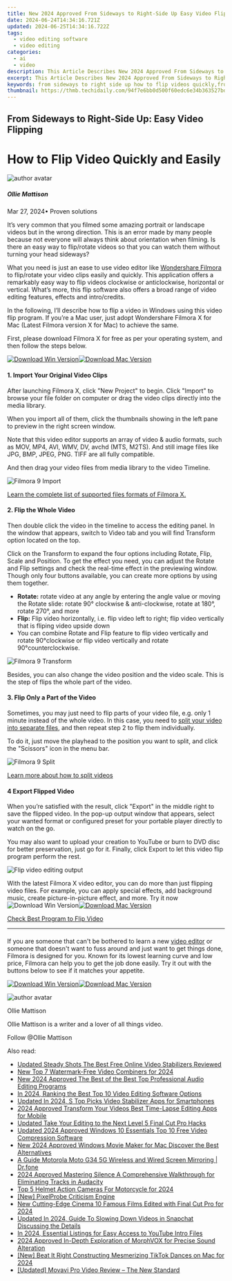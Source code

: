 ```yaml
---
title: New 2024 Approved From Sideways to Right-Side Up Easy Video Flipping
date: 2024-06-24T14:34:16.721Z
updated: 2024-06-25T14:34:16.722Z
tags: 
  - video editing software
  - video editing
categories: 
  - ai
  - video
description: This Article Describes New 2024 Approved From Sideways to Right-Side Up Easy Video Flipping
excerpt: This Article Describes New 2024 Approved From Sideways to Right-Side Up Easy Video Flipping
keywords: from sideways to right side up how to flip videos quickly,from sideways to straight quick video flipping solutions,online video rotation made easy top free flippers,easy video flip a beginners guide to rotating footage,from sideways to right side up easy video flipping,top free online video rotators for easy flipping,say goodbye to upside down videos easy flipping hacks
thumbnail: https://thmb.techidaily.com/94f7e6bb0d500f60edc6e34b363527bd47bbfffa481cdc60b824492075830e06.jpg
---
```


## From Sideways to Right-Side Up: Easy Video Flipping

# How to Flip Video Quickly and Easily

![author avatar](https://images.wondershare.com/filmora/article-images/ollie-mattison.jpg)

##### Ollie Mattison

 Mar 27, 2024• Proven solutions

It’s very common that you filmed some amazing portrait or landscape videos but in the wrong direction. This is an error made by many people because not everyone will always think about orientation when filming. Is there an easy way to flip/rotate videos so that you can watch them without turning your head sideways?

What you need is just an ease to use video editor like [Wondershare Filmora](https://tools.techidaily.com/wondershare/filmora/download/) to flip/rotate your video clips easily and quickly. This application offers a remarkably easy way to flip videos clockwise or anticlockwise, horizontal or vertical. What’s more, this flip software also offers a broad range of video editing features, effects and intro/credits.

In the following, I’ll describe how to flip a video in Windows using this video flip program. If you’re a Mac user, just adopt Wondershare Filmora X for Mac (Latest Filmora version X for Mac) to achieve the same.

First, please download Filmora X for free as per your operating system, and then follow the steps below.

[![Download Win Version](https://images.wondershare.com/filmora/guide/download-btn-win.jpg)](https://tools.techidaily.com/wondershare/filmora/download/)[![Download Mac Version](https://images.wondershare.com/filmora/guide/download-btn-mac.jpg)](https://tools.techidaily.com/wondershare/filmora/download/)

#### 1. Import Your Original Video Clips

After launching Filmora X, click "New Project" to begin. Click "Import" to browse your file folder on computer or drag the video clips directly into the media library.

When you import all of them, click the thumbnails showing in the left pane to preview in the right screen window.

Note that this video editor supports an array of video & audio formats, such as MOV, MP4, AVI, WMV, DV, avchd (MTS, M2TS). And still image files like JPG, BMP, JPEG, PNG. TIFF are all fully compatible.

And then drag your video files from media library to the video Timeline.

![Filmora 9 Import](https://images.wondershare.com/filmora/article-images/drag-and-drop.jpg)

[Learn the complete list of supported files formats of Filmora X.](https://tools.techidaily.com/wondershare/filmora/download/)

#### 2. Flip the Whole Video

Then double click the video in the timeline to access the editing panel. In the window that appears, switch to Video tab and you will find Transform option located on the top.

Click on the Transform to expand the four options including Rotate, Flip, Scale and Position. To get the effect you need, you can adjust the Rotate and Flip settings and check the real-time effect in the previewing window. Though only four buttons available, you can create more options by using them together.

* **Rotate:** rotate video at any angle by entering the angle value or moving the Rotate slide: rotate 90° clockwise & anti-clockwise, rotate at 180°, rotate 270°, and more
* **Flip:** Flip video horizontally, i.e. flip video left to right; flip video vertically that is fliping video upside down
* You can combine Rotate and Flip feature to flip video vertically and rotate 90°clockwise or flip video vertically and rotate 90°counterclockwise.

![Filmora 9 Transform](https://images.wondershare.com/filmora/article-images/filmora9-transform-options.jpg)

Besides, you can also change the video position and the video scale. This is the step of flips the whole part of the video.

#### 3. Flip Only a Part of the Video

Sometimes, you may just need to flip parts of your video file, e.g. only 1 minute instead of the whole video. In this case, you need to [split your video into separate files](https://tools.techidaily.com/wondershare/filmora/download/), and then repeat step 2 to flip them individually.

To do it, just move the playhead to the position you want to split, and click the "Scissors" icon in the menu bar.

![Filmora 9 Split](https://images.wondershare.com/filmora/article-images/filmora9-split.jpg)

[Learn more about how to split videos](https://tools.techidaily.com/wondershare/filmora/download/)

#### 4 Export Flipped Video

When you’re satisfied with the result, click "Export" in the middle right to save the flipped video. In the pop-up output window that appears, select your wanted format or configured preset for your portable player directly to watch on the go.

You may also want to upload your creation to YouTube or burn to DVD disc for better preservation, just go for it. Finally, click Export to let this video flip program perform the rest.

![Flip video editing output](https://images.wondershare.com/filmora/article-images/output-format.jpg)

With the latest Filmora X video editor, you can do more than just flipping video files. For example, you can apply special effects, add background music, create picture-in-picture effect, and more. Try it now![![Download Win Version](https://images.wondershare.com/filmora/guide/download-btn-win.jpg)](https://tools.techidaily.com/wondershare/filmora/download/)[![Download Mac Version](https://images.wondershare.com/filmora/guide/download-btn-mac.jpg)](https://tools.techidaily.com/wondershare/filmora/download/)

[Check Best Program to Flip Video](https://tools.techidaily.com/wondershare/filmora/download/)

---

#### 

If you are someone that can't be bothered to learn a new [video editor](https://tools.techidaily.com/wondershare/filmora/download/) or someone that doesn't want to fuss around and just want to get things done, Filmora is designed for you. Known for its lowest learning curve and low price, Filmora can help you to get the job done easily. Try it out with the buttons below to see if it matches your appetite.

[![Download Win Version](https://images.wondershare.com/filmora/guide/download-btn-win.jpg)](https://tools.techidaily.com/wondershare/filmora/download/)[![Download Mac Version](https://images.wondershare.com/filmora/guide/download-btn-mac.jpg)](https://tools.techidaily.com/wondershare/filmora/download/)

![author avatar](https://images.wondershare.com/filmora/article-images/ollie-mattison.jpg)

Ollie Mattison

Ollie Mattison is a writer and a lover of all things video.

Follow @Ollie Mattison

<span class="atpl-alsoreadstyle">Also read:</span>
<div><ul>
<li><a href="https://ai-video-tools.techidaily.com/updated-steady-shots-the-best-free-online-video-stabilizers-reviewed/"><u>Updated Steady Shots The Best Free Online Video Stabilizers Reviewed</u></a></li>
<li><a href="https://ai-video-tools.techidaily.com/new-top-7-watermark-free-video-combiners-for-2024/"><u>New Top 7 Watermark-Free Video Combiners for 2024</u></a></li>
<li><a href="https://ai-video-tools.techidaily.com/new-2024-approved-the-best-of-the-best-top-professional-audio-editing-programs/"><u>New 2024 Approved The Best of the Best Top Professional Audio Editing Programs</u></a></li>
<li><a href="https://ai-video-tools.techidaily.com/in-2024-ranking-the-best-top-10-video-editing-software-options/"><u>In 2024, Ranking the Best Top 10 Video Editing Software Options</u></a></li>
<li><a href="https://ai-video-tools.techidaily.com/updated-in-2024-s-top-picks-video-stabilizer-apps-for-smartphones/"><u>Updated In 2024, S Top Picks Video Stabilizer Apps for Smartphones</u></a></li>
<li><a href="https://ai-video-tools.techidaily.com/2024-approved-transform-your-videos-best-time-lapse-editing-apps-for-mobile/"><u>2024 Approved Transform Your Videos Best Time-Lapse Editing Apps for Mobile</u></a></li>
<li><a href="https://ai-video-tools.techidaily.com/updated-take-your-editing-to-the-next-level-5-final-cut-pro-hacks/"><u>Updated Take Your Editing to the Next Level 5 Final Cut Pro Hacks</u></a></li>
<li><a href="https://ai-video-tools.techidaily.com/updated-2024-approved-windows-10-essentials-top-10-free-video-compression-software/"><u>Updated 2024 Approved Windows 10 Essentials Top 10 Free Video Compression Software</u></a></li>
<li><a href="https://ai-video-tools.techidaily.com/new-2024-approved-windows-movie-maker-for-mac-discover-the-best-alternatives/"><u>New 2024 Approved Windows Movie Maker for Mac Discover the Best Alternatives</u></a></li>
<li><a href="https://screen-mirror.techidaily.com/a-guide-motorola-moto-g34-5g-wireless-and-wired-screen-mirroring-drfone-by-drfone-android/"><u>A Guide Motorola Moto G34 5G Wireless and Wired Screen Mirroring | Dr.fone</u></a></li>
<li><a href="https://audio-editing.techidaily.com/2024-approved-mastering-silence-a-comprehensive-walkthrough-for-eliminating-tracks-in-audacity/"><u>2024 Approved Mastering Silence A Comprehensive Walkthrough for Eliminating Tracks in Audacity</u></a></li>
<li><a href="https://some-approaches.techidaily.com/top-5-helmet-action-cameras-for-motorcycle-for-2024/"><u>Top 5 Helmet Action Cameras For Motorcycle for 2024</u></a></li>
<li><a href="https://screen-recording.techidaily.com/new-pixelprobe-criticism-engine/"><u>[New] PixelProbe Criticism Engine</u></a></li>
<li><a href="https://video-ai-editor.techidaily.com/new-cutting-edge-cinema-10-famous-films-edited-with-final-cut-pro-for-2024/"><u>New Cutting-Edge Cinema 10 Famous Films Edited with Final Cut Pro for 2024</u></a></li>
<li><a href="https://ai-video-editing.techidaily.com/1713954114765-updated-in-2024-guide-to-slowing-down-videos-in-snapchat-discussing-the-details/"><u>Updated In 2024, Guide To Slowing Down Videos in Snapchat Discussing the Details</u></a></li>
<li><a href="https://youtube-clips.techidaily.com/in-2024-essential-listings-for-easy-access-to-youtube-intro-files/"><u>In 2024, Essential Listings for Easy Access to YouTube Intro Files</u></a></li>
<li><a href="https://some-knowledge.techidaily.com/2024-approved-in-depth-exploration-of-morphvox-for-precise-sound-alteration/"><u>2024 Approved  In-Depth Exploration of MorphVOX for Precise Sound Alteration</u></a></li>
<li><a href="https://tiktok-video-recordings.techidaily.com/new-beat-it-right-constructing-mesmerizing-tiktok-dances-on-mac-for-2024/"><u>[New] Beat It Right  Constructing Mesmerizing TikTok Dances on Mac for 2024</u></a></li>
<li><a href="https://some-tips.techidaily.com/updated-movavi-pro-video-review-the-new-standard/"><u>[Updated] Movavi Pro Video Review – The New Standard</u></a></li>
</ul></div>

<ins class="adsbygoogle"
      style="display:block"
      data-ad-client="ca-pub-7571918770474297"
      data-ad-slot="8358498916"
      data-ad-format="auto"
      data-full-width-responsive="true"></ins>